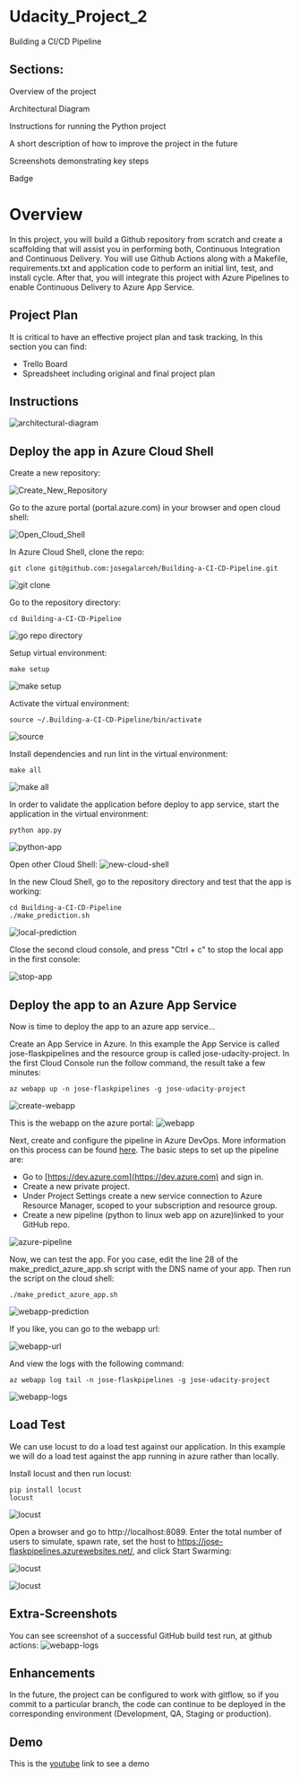 # Udacity_Project_2
Building a CI/CD Pipeline


Sections:
----------
Overview of the project

Architectural Diagram

Instructions for running the Python project

A short description of how to improve the project in the future

Screenshots demonstrating key steps

Badge


# Overview

In this project, you will build a Github repository from scratch and create a scaffolding that will assist you in performing both, Continuous Integration and Continuous Delivery. You will use Github Actions along with a Makefile, requirements.txt and application code to perform an initial lint, test, and install cycle. After that, you will integrate this project with Azure Pipelines to enable Continuous Delivery to Azure App Service.


## Project Plan

It is critical to have an effective project plan and task tracking, In this section you can find:

* Trello Board
* Spreadsheet including original and final project plan

## Instructions

![architectural-diagram](https://github.com/brem02/Udacity_Project_2/assets/122722304/f55f537e-b9d2-4ba0-8f18-62e2028292a7)


## Deploy the app in Azure Cloud Shell

Create a new repository:

![Create_New_Repository](https://github.com/brem02/Udacity_Project_2/assets/122722304/64add23b-e27b-4435-8b49-b2736b1fb500)


Go to the azure portal (portal.azure.com) in your browser and open cloud shell: 

![Open_Cloud_Shell](https://github.com/brem02/Udacity_Project_2/assets/122722304/c5b8cdc6-8802-48e8-ae03-a8544b81494a)


In Azure Cloud Shell, clone the repo:
```
git clone git@github.com:josegalarceh/Building-a-CI-CD-Pipeline.git
```
![git clone](evidence/screenshot-git-clone.PNG) 

Go to the repository directory:
```
cd Building-a-CI-CD-Pipeline
```
![go repo directory](evidence/screenshot-go-repo-directory.PNG)

Setup virtual environment:
```
make setup
```
![make setup](evidence/screenshot-make-setup.PNG)

Activate the virtual environment:
```
source ~/.Building-a-CI-CD-Pipeline/bin/activate
```
![source](evidence/screenshot-source.PNG)

Install dependencies and run lint in the virtual environment:
```
make all
```
![make all](evidence/screenshot-make-all.PNG)

In order to validate the application before deploy to app service, start the application in the virtual environment:
```
python app.py
```
![python-app](evidence/screenshot-python-app.PNG)

Open other Cloud Shell:
![new-cloud-shell](evidence/screenshot-new-cloud-shell.PNG)

In the new Cloud Shell, go to the repository directory and test that the app is working:
```
cd Building-a-CI-CD-Pipeline
./make_prediction.sh
```
![local-prediction](evidence/screenshot-local-prediction.PNG)

Close the second cloud console, and press "Ctrl + c" to stop the local app in the first console:

![stop-app](evidence/screenshot-stop-app.PNG)

## Deploy the app to an Azure App Service
Now is time to deploy the app to an azure app service...

Create an App Service in Azure. In this example the App Service is called jose-flaskpipelines and the resource group is called jose-udacity-project. In the first Cloud Console run the follow command, the result take a few minutes:

```
az webapp up -n jose-flaskpipelines -g jose-udacity-project
```
![create-webapp](evidence/screenshot-create-webapp.PNG)

This is the webapp on the azure portal:
![webapp](evidence/screenshot-webapp.PNG)

Next, create and configure the pipeline in Azure DevOps. More information on this process can be found [here](https://docs.microsoft.com/en-us/azure/devops/pipelines/ecosystems/python-webapp?view=azure-devops&WT.mc_id=udacity_learn-wwl). The basic steps to set up the pipeline are:

- Go to [https://dev.azure.com](https://dev.azure.com) and sign in.
- Create a new private project.
- Under Project Settings create a new service connection to Azure Resource Manager, scoped to your subscription and resource group.
- Create a new pipeline (python to linux web app on azure)linked to your GitHub repo.


![azure-pipeline](evidence/screenshot-azure-pipeline.PNG)


Now, we can test the app. For you case, edit the line 28 of the make_predict_azure_app.sh script with the DNS name of your app. Then run the script on the cloud shell:

```
./make_predict_azure_app.sh 
```
![webapp-prediction](evidence/screenshot-webapp-prediction.PNG)


If you like, you can go to the webapp url:

![webapp-url](evidence/screenshot-webapp-url.PNG)

And view the logs with the following command:
```
az webapp log tail -n jose-flaskpipelines -g jose-udacity-project
```
![webapp-logs](evidence/screenshot-webapp-logs.PNG)

## Load Test

We can use locust to do a load test against our application. In this example we will do a load test against the app running in azure rather than locally.

Install locust and then run locust:
```
pip install locust
locust
```
![locust](evidence/screenshot-install-locust.PNG)

Open a browser and go to http://localhost:8089. Enter the total number of users to simulate, spawn rate, set the host to https://jose-flaskpipelines.azurewebsites.net/, and click Start Swarming:

![locust](evidence/screenshot-locust-a.PNG)

![locust](evidence/evidence-screenshot-showing-locust-test.PNG)

## Extra-Screenshots

You can see screenshot of a successful GitHub build test run, at github actions:
![webapp-logs](evidence/evidence-screenshot-showing-passing-github-actions.PNG)

## Enhancements

In the future, the project can be configured to work with gitflow, so if you commit to a particular branch, the code can continue to be deployed in the corresponding environment (Development, QA, Staging or production).

## Demo 

This is the [youtube](https://youtu.be/xQezqOopooQ) link to see a demo

